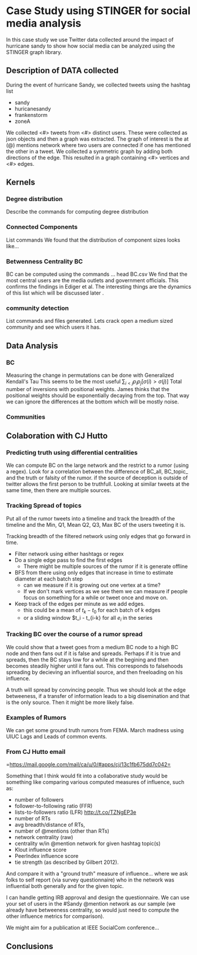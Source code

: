 # Case Study using STINGER for social media analysis
In this case study we use Twitter data collected around the impact of hurricane sandy to show how social media can be analyzed using the STINGER graph library.

## Description of DATA collected
During the event of hurricane Sandy, we collected tweets using the hashtag list
 - sandy
 - huricanesandy
 - frankenstorm
 - zoneA

We collected <#> tweets from <#> distinct users.
These were collected as json objects and then a graph was extracted.
The graph of interest is the at (@) mentions network where two users are connected if one has mentioned the other in a tweet. We collected a symmetric graph by adding both directions of the edge. This resulted in a graph containing <#> vertices and <#> edges.

## Kernels
### Degree distribution
Describe the commands for computing degree distribution
### Connected Components
List commands 
We found that the distribution of component sizes looks like...
### Betwenness Centrality BC
BC can be computed using the commands ...
head BC.csv
We find that the most central users are the media outlets and government officials. This confirms the findings in Ediger et al. The interesting things are the dynamics of this list which will be discussed later <pointer to discussion>.
### community detection
List commands and files generated.
Lets crack open a medium sized community and see which users it has.
## Data Analysis

### BC
Measuring the change in permutations can be done with 
Generalized Kendall's Tau
This seems to be the most useful
$\sum_{i<j} p_i p_j [\sigma(i) > \sigma(j)]$
Total number of inversions with positional weights.
James thinks that the positional weights should be exponentially decaying from the top. That way we can ignore the differences at the bottom which will be mostly noise.
### Communities

## Colaboration with CJ Hutto
### Predicting truth using differential centralities
We can compute BC on the large network and the restrict to a rumor (using a regex). Look for a correlation between the difference of 
BC_all, BC_topic_
and the truth or falsity of the rumor.
if the source of deception is outside of twitter allows the first person to be truthfull. Looking at similar tweets at the same time, then there are multiple sources.
### Tracking Spread of topics
Put all of the rumor tweets into a timeline and track the breadth of the timeline and the Min, Q1, Mean Q2, Q3, Max BC of the users tweeting it is. 

Tracking breadth of the filtered network using only edges that go forward in time. 
* Filter network using either hashtags or regex
* Do a single edge pass to find the first edges
    + There might be multiple sources of the rumor if it is generate offline
* BFS from there using only edges that increase in time to estimate diameter at each batch step
    + can we measure if it is growing out one vertex at a time?
    + If we don't mark vertices as we see them we can measure if people focus on something for a while or tweet once and move on.
* Keep track of the edges per minute as we add edges.
    + this could be a mean of $t_k-t_{0}$ for each batch of k edges
    + or a sliding window $t_i - t_{i-k} for all $e_i$ in the series

### Tracking BC over the course of a rumor spread
We could show that a tweet goes from a medium BC node to a high BC node and then fans out if it is false and spreads. Perhaps if it is true and spreads, then the BC stays low for a while at the begining and then becomes steadily higher until it fans out. This corresponds to falsehoods spreading by decieving an influential source, and then freeloading on his influence. 

A truth will spread by convincing people. Thus we should look at the edge betweeness, if a transfer of information leads to a big disemination and that is the only source.
Then it might be more likely false.

### Examples of Rumors
We can get some ground truth rumors from FEMA.
March madness using UIUC
Lags and Leads of common events.
### From CJ Hutto email
=https://mail.google.com/mail/ca/u/0/#apps/cj/13c1fb675dd7c042=

Something that I think would fit into a collaborative study would be something like comparing various computed measures of influence, such as:
- number of followers
- follower-to-following ratio (FFR)
- lists-to-followers ratio (LFR) http://t.co/TZNgEP3e 
- number of RTs
- avg breadth/distance of RTs, 
- number of @mentions (other than RTs)
- network centrality (raw)
- centrality w/in @mention network for given hashtag topic(s)
- Klout influence score
- PeerIndex influence score
- tie strength (as described by Gilbert 2012).

And compare it with a "ground truth" measure of influence... where we ask folks to self report (via survey questionnaire) who in the network was influential both generally and for the given topic. 

I can handle getting IRB approval and design the questionnaire. We can use your set of users in the #Sandy @mention network as our sample (we already have betweeness centrality, so would just need to compute the other influence metrics for comparison). 

We might aim for a publication at IEEE SocialCom conference...
## Conclusions
